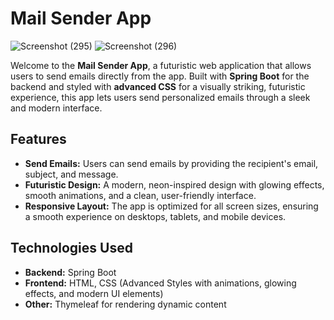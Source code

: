# Mail Sender App


![Screenshot (295)](https://github.com/user-attachments/assets/c46b744c-c95f-441c-836f-f5cc9aa78429)
![Screenshot (296)](https://github.com/user-attachments/assets/853331fd-862d-4bab-9697-7087479134bf)


Welcome to the **Mail Sender App**, a futuristic web application that allows users to send emails directly from the app. Built with **Spring Boot** for the backend and styled with **advanced CSS** for a visually striking, futuristic experience, this app lets users send personalized emails through a sleek and modern interface.

## Features
- **Send Emails:** Users can send emails by providing the recipient's email, subject, and message.
- **Futuristic Design:** A modern, neon-inspired design with glowing effects, smooth animations, and a clean, user-friendly interface.
- **Responsive Layout:** The app is optimized for all screen sizes, ensuring a smooth experience on desktops, tablets, and mobile devices.

## Technologies Used
- **Backend:** Spring Boot
- **Frontend:** HTML, CSS (Advanced Styles with animations, glowing effects, and modern UI elements)
- **Other:** Thymeleaf for rendering dynamic content
